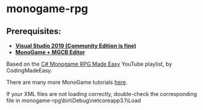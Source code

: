 # monogame-rpg

## Prerequisites:
* [**Visual Studio 2019 (Community Edition is fine)**](https://docs.microsoft.com/en-us/visualstudio/releases/2019/release-notes)
* [**MonoGame + MGCB Editor**](https://docs.monogame.net/articles/getting_started/1_setting_up_your_development_environment_windows.html)

Based on the [C# Monogame RPG Made Easy](https://www.youtube.com/playlist?list=PLHJE4y54mpC5hrlDv8yFHPfrSNhqFoA0h) YouTube playlist, by CodingMadeEasy.

There are many more MonoGame tutorials [here](https://docs.monogame.net/articles/tutorials.html).

If your XML files are not loading correctly, double-check the corresponding file in monogame-rpg\bin\Debug\netcoreapp3.1\Load